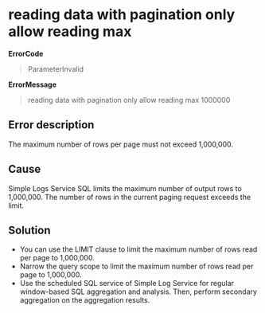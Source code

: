# reading data with pagination only allow reading max

**ErrorCode**

> ParameterInvalid

**ErrorMessage**

> reading data with pagination only allow reading max 1000000

## Error description

The maximum number of rows per page must not exceed 1,000,000.

## Cause

Simple Logs Service SQL limits the maximum number of output rows to 1,000,000. The number of rows in the current paging request exceeds the limit.

## Solution

- You can use the LIMIT clause to limit the maximum number of rows read per page to 1,000,000.
- Narrow the query scope to limit the maximum number of rows read per page to 1,000,000.
- Use the scheduled SQL service of Simple Log Service for regular window-based SQL aggregation and analysis. Then, perform secondary aggregation on the aggregation results.
